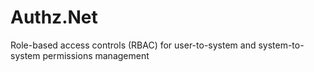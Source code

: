 # Authz.Net
Role-based access controls (RBAC) for user-to-system and system-to-system permissions management
